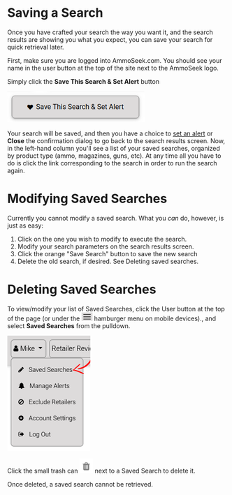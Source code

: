 <!-- TITLE: Saving Searches -->
<!-- SUBTITLE: Managing saved searches at AmmoSeek.com -->

# Saving a Search
Once you have crafted your search the way you want it, and the search results are showing you what you expect, you can save your search for quick retrieval later.

First, make sure you are logged into AmmoSeek.com. You should see your name in the user button at the top of the site next to the AmmoSeek logo.

Simply click the **Save This Search & Set Alert** button

![Savesearchsetalert](/uploads/savesearchsetalert.png "Savesearchsetalert")

Your search will be saved, and then you have a choice to [set an alert](alerts) or **Close** the confirmation dialog to go back to the search results screen. Now, in the left-hand column you'll see a list of your saved searches, organized by product type (ammo, magazines, guns, etc). At any time all you have to do is click the link corresponding to the search in order to run the search again.

# Modifying Saved Searches
Currently you cannot modify a saved search. What you *can* do, however, is just as easy:

1. Click on the one you wish to modify to execute the search.
1. Modify your search parameters on the search results screen.
1. Click the orange "Save Search" button to save the new search
1. Delete the old search, if desired. See Deleting saved searches.

# Deleting Saved Searches
To view/modify your list of Saved Searches, click the User button at the top of the page (or under the ![Hamburgermenusmall](/uploads/hamburgermenusmall.png "Hamburgermenusmall") hamburger menu on mobile devices)., and select **Saved Searches** from the pulldown.

![Savedsearchesoption](/uploads/savedsearchesoption.png "Savedsearchesoption")

Click the small trash can ![Trashcan](/uploads/trashcan.png "Trashcan") next to a Saved Search to delete it.

Once deleted, a saved search cannot be retrieved.
